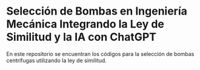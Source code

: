 # Selección de Bombas en Ingeniería Mecánica Integrando la Ley de Similitud y la IA con ChatGPT
En este repositorio se encuentran los códigos para la selección de bombas centrifugas utilizando la ley de similitud.  
